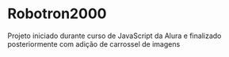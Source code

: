 # Robotron2000
Projeto iniciado durante curso de JavaScript da Alura e finalizado posteriormente com adição de carrossel de imagens
